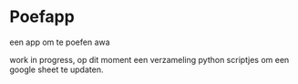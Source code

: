 # Poefapp
een app om te poefen awa

work in progress, op dit moment een verzameling python scriptjes om een google sheet te updaten.
